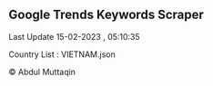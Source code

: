 

## Google Trends Keywords Scraper 
 
Last Update 15-02-2023 , 05:10:35

Country List :
VIETNAM.json



© Abdul Muttaqin 
